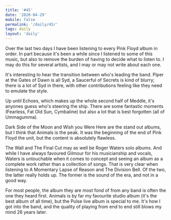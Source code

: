 ```yaml
---
title: '#45'
date: '2020-04-29'
mobile: false
permalink: '/daily/45/'
tags: daily
layout: 'daily'
---
```


Over the last two days I have been listening to every Pink Floyd album in order. In part because it's been a while since I listened to some of this music, but also to remove the burden of having to decide what to listen to. I may do this for several artists, and I may or may not write about each one.

It's interesting to hear the transition between who's leading the band. Piper at the Gates of Dawn is all Syd, a Saucerful of Secrets is kind of blurry; there is a lot of Syd in there, with other contributions feeling like they need to emulate the style.

Up until Echoes, which makes up the whole second half of Meddle, it's anyones guess who's steering the ship. There are some fantastic moments (Fearless, Fat Old Sun, Cymbaline) but also a lot that is best forgotten (all of Ummagumma).

Dark Side of the Moon and Wish you Were Here are the stand out albums, but I think that Animals is the peak. It was the beginning of the end of Pink Floyd the unit, but the content is absolutely flawless.

The Wall and The Final Cut may as well be Roger Waters solo albums. And while I have always favoured Gilmour for his musicianship and vocals, Waters is untouchable when it comes to concept and seeing an album as a complete work rather than a collection of songs. That is very clear when listening to A Momentary Lapse of Reason and The Division Bell. Of the two, the latter really holds up. The former is the sound of the era, and not in a good way.

For most people, the album they are most fond of from any band is often the one they heard first. Animals is by far my favourite studio album (it's the best album of all time), but the Pulse live album is special to me. It's how I got into the band, and the quality of playing from end to end still blows my mind 26 years later.
